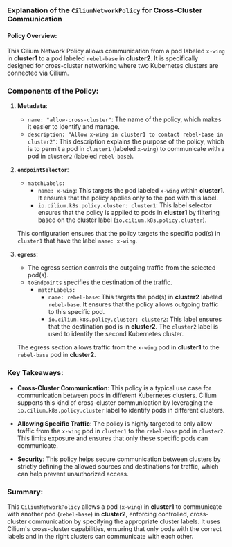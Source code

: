 ### Explanation of the `CiliumNetworkPolicy` for Cross-Cluster Communication

#### **Policy Overview:**

This Cilium Network Policy allows communication from a pod labeled `x-wing` in **cluster1** to a pod labeled `rebel-base` in **cluster2**. It is specifically designed for cross-cluster networking where two Kubernetes clusters are connected via Cilium.

### **Components of the Policy:**

1. **Metadata**:
   - `name: "allow-cross-cluster"`: The name of the policy, which makes it easier to identify and manage.
   - `description: "Allow x-wing in cluster1 to contact rebel-base in cluster2"`: This description explains the purpose of the policy, which is to permit a pod in `cluster1` (labeled `x-wing`) to communicate with a pod in `cluster2` (labeled `rebel-base`).

2. **`endpointSelector`**:
   - `matchLabels:`
     - `name: x-wing`: This targets the pod labeled `x-wing` within **cluster1**. It ensures that the policy applies only to the pod with this label.
     - `io.cilium.k8s.policy.cluster: cluster1`: This label selector ensures that the policy is applied to pods in **cluster1** by filtering based on the cluster label (`io.cilium.k8s.policy.cluster`).

   This configuration ensures that the policy targets the specific pod(s) in `cluster1` that have the label `name: x-wing`.

3. **`egress`**:
   - The egress section controls the outgoing traffic from the selected pod(s).
   - `toEndpoints` specifies the destination of the traffic.
     - `matchLabels:`
       - `name: rebel-base`: This targets the pod(s) in **cluster2** labeled `rebel-base`. It ensures that the policy allows outgoing traffic to this specific pod.
       - `io.cilium.k8s.policy.cluster: cluster2`: This label ensures that the destination pod is in **cluster2**. The `cluster2` label is used to identify the second Kubernetes cluster.
   
   The egress section allows traffic from the `x-wing` pod in **cluster1** to the `rebel-base` pod in **cluster2**.

### **Key Takeaways**:

- **Cross-Cluster Communication**: This policy is a typical use case for communication between pods in different Kubernetes clusters. Cilium supports this kind of cross-cluster communication by leveraging the `io.cilium.k8s.policy.cluster` label to identify pods in different clusters.
  
- **Allowing Specific Traffic**: The policy is highly targeted to only allow traffic from the `x-wing` pod in `cluster1` to the `rebel-base` pod in `cluster2`. This limits exposure and ensures that only these specific pods can communicate.

- **Security**: This policy helps secure communication between clusters by strictly defining the allowed sources and destinations for traffic, which can help prevent unauthorized access.

### **Summary**:
This `CiliumNetworkPolicy` allows a pod (`x-wing`) in **cluster1** to communicate with another pod (`rebel-base`) in **cluster2**, enforcing controlled, cross-cluster communication by specifying the appropriate cluster labels. It uses Cilium's cross-cluster capabilities, ensuring that only pods with the correct labels and in the right clusters can communicate with each other.